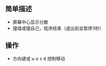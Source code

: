 ## 简单描述

- 屏幕中心显示分数
- 撞墙或撞自己，程序结束（退出前会暂停3秒）

## 操作

- 方向键或 <kbd>w</kbd> <kbd>a</kbd> <kbd>s</kbd> <kbd>d</kbd> 控制移动